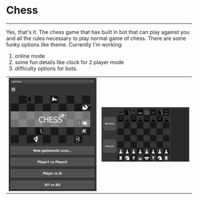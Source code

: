 # Chess
----------------------------------------
Yes, that's it. The chess game that has built in bot that can play against you and all the rules necessary to play normal game of chess. 
There are some funky options like theme. Currently I'm working:
1. online mode
2. some fun details like clock for 2 player mode
3. difficulty options for bots.

<table>
  <tr>
    <td><img src="Images/Chess_screen.png" alt="ChessMenu" width="300"></td>
    <td><img src="Images/Checkboard.png" alt="Chessboard" width="300"></td>
  </tr>
</table>

